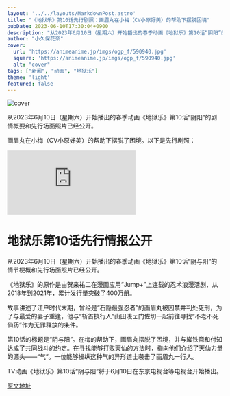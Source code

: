 ```yaml
---
layout: '../../layouts/MarkdownPost.astro'
title: "《地狱乐》第10话先行剧照：画眉丸在小梅（CV小原好美）的帮助下摆脱困境"
pubDate: 2023-06-10T17:30:04+0900
description: "从2023年6月10日（星期六）开始播出的春季动画《地狱乐》第10话“阴阳”的剧情概要和先行场面照片已经公开。"
author: "小久保花奈"
cover:
  url: 'https://animeanime.jp/imgs/ogp_f/590940.jpg'
  square: 'https://animeanime.jp/imgs/ogp_f/590940.jpg'
  alt: "cover"
tags: ["新闻", "动画", "地狱乐"]
theme: 'light'
featured: false
---
```


![cover](https://animeanime.jp/imgs/ogp_f/590940.jpg)

从2023年6月10日（星期六）开始播出的春季动画《地狱乐》第10话“阴阳”的剧情概要和先行场面照片已经公开。

画眉丸在小梅（CV小原好美）的帮助下摆脱了困境。以下是先行剧照：

![地狱乐第10话先行剧照](https://animeanime.jp/article/2023/06/10/77850.html)

# 地狱乐第10话先行情报公开

从2023年6月10日（星期六）开始播出的春季动画《地狱乐》第10话“阴与阳”的情节梗概和先行场面照片已经公开。

《地狱乐》的原作是由贺来祐二在漫画应用“Jump+”上连载的忍术浪漫活剧，从2018年到2021年，累计发行量突破了400万册。

故事讲述了江户时代末期，曾经是“石隐最强忍者”的画眉丸被囚禁并判处死刑，为了与最爱的妻子重逢，他与“斩首执行人”山田浅ェ门佐切一起前往寻找“不老不死仙药”作为无罪释放的条件。

第10话的标题是“阴与阳”。在梅的帮助下，画眉丸摆脱了困境，并与巌铁斋和付知达成了共同战斗的约定。在寻找能够打败天仙的方法时，梅向他们介绍了天仙力量的源头——“气”。一位能够操纵这种气的异形道士袭击了画眉丸一行人。

TV动画《地狱乐》第10话“阴与阳”将于6月10日在东京电视台等电视台开始播出。

  [原文地址](https://animeanime.jp/article/2023/06/10/77850.html)